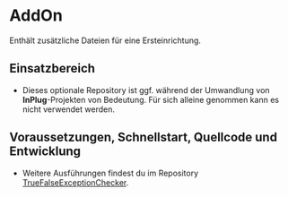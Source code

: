 # AddOn
Enthält zusätzliche Dateien für eine Ersteinrichtung.

## Einsatzbereich

  - Dieses optionale Repository ist ggf. während der Umwandlung von **InPlug**-Projekten von Bedeutung.
    Für sich alleine genommen kann es nicht verwendet werden.

## Voraussetzungen, Schnellstart, Quellcode und Entwicklung

  - Weitere Ausführungen findest du im Repository [TrueFalseExceptionChecker](https://github.com/InPlug/TrueFalseExceptionChecker).
